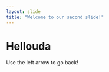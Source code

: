 ```yaml
---
layout: slide
title: "Welcome to our second slide!"
---
```

# Hellouda
Use the left arrow to go back!
